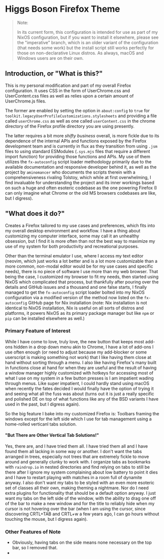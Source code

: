 # Higgs Boson Firefox Theme

> Note:
>
> In its current form, this configuration is intended for use as part of my NixOS configuration, but if you want to install it elsewhere, please see the "imperative" branch, which is an older variant of the configuration (that needs some work) but the install script still works perfectly for those on non-declarative Linux distros. As always, macOS and Windows users are on their own.


## Introduction, or "What is this?"

This is my personal modification and part of my overall Firefox configuration. It uses CSS in the form of UserChrome.css and UserContent.css files as well as relies upon a certain amount of UserChrome.js files.

The former are enabled by setting the option in `about:config` to `true` for `toolkit.legacyUserProfileCustomizations.stylesheets` and providing a file called `userChrome.css` as well as one called `userContent.css` in the chrome directory of the Firefox profile directory you are using presently.

The latter requires a bit more *shifty business* overall, is more fickle due to its dependence of the internal APIs and functions exposed by the Firefox development team and is currently in flux as they transition from using `.jsm` files to using standard ESModules (`.sys.mjs` files that require a different import function) for providing those functions and APIs. My use of them utilizes the `fx-autoconfig` script loader methodology primarily due to the available documentation and responsive developer behind it, as well as the project by `aminomancer` who documents the scripts therein with a comprehensiveness rivaling Tolstoy, which while at first overwhelming, I find invaluable for understanding the project and its inner workings based on such a huge and often esoteric codebase as the one powering Firefox (I can only imagine what Chrome or the old MS browsers codebases are like, but I digress).

## "What does it do?"


Creates a Firefox tailored to my use cases and preferences, which fits into my overall desktop environment and workflow. I have a thing about customizing my computer interface, some may call it an unhealthy obsession, but I find it is more often than not the best way to maximize my use of my system for both productivity and recreational purposes.

Other than the terminal emulator I use, where I access my text editor (neovim, which just works a lot better and is a lot more customizable than a more common, non-modal editor would be for my use cases and specific needs), there is no piece of software I use more than my web browser. That being the case, I customized my browser to fit my needs, then started using NixOS which complicated that process, but thankfully after pouring over the details and GitHub issues and a thousand and one false starts, I finally managed to get the `fx-autoconfig` script loader bolted into my NixOS configuration via a modified version of the method now listed on the `fx-autoconfig` GitHub page for Nix installation (note: Nix installation is not identical to NixOS installation, Nix is useful on all sorts of distros and platforms, it powers NixOS as its primary package manager but like `npm` or `pip` can be installed elsewhere as well.)

### Primary Feature of Interest

While I have come to love, truly love, the new button that keeps most add-ons hidden in a drop down menu akin to Chrome, I have a lot of add-ons I use often enough (or need to adjust  because my add-blocker or some userscript is making something not work) that I like having them close at hand without sorting through a menu. I also like having Firefox's many built in functions close at hand for when they are useful and the result of having a window manager highly customized with hotkeys for accessing most of what I use on my system in a few button presses is I am impatient wading through menus. Like super impatient, I could hardly stand using macOS when recently the fates decided I would finally have the option of trying it and seeing what all the fuss was about (turns out it is just a really specific and polished DE on top of what functions like any of the BSD variants I have used in the past, but I digress again).

So the big feature I bake into my customized Firefox is: Toolbars framing the windows except for the left side which I use for tab management using a home-rolled verticanl tabs solution.

#### "But There are Other Vertical Tab Solutions!"

Yes, there are, and I have tried them all. I have tried them all and I have found them all lacking in some way or another.  I don't want the tabs arranged in trees, especially not trees that are extremely fickle to move around and generally clunky to work with. I organize tabs as bookmarks with `raindrop.io` in nested directories and find relying on tabs to still be there after I ignore my system complaining about low battery to point it dies and I have to restart playing with matches in a room full of dynamite anyway. I also don't want my tabs to be styled with an even more esoteric set of classes all their own, making theming a nightmare. Nor do I need extra plugins for functionality that should be a default option anyway. I just want my tabs on the left side of the window, with the ability to drag one off of the bar to make a new window and for the title to reliably hide when my cursor is not hovering over the bar (when I am using the cursor, since discovering CRTL+TAB and CRTL+w a few years ago, I can go hours without touching the mouse, but I digress again).

### Other Features of Note

- Obviously, having tabs on the side means none necessary on the top bar, so I removed that.
- 
